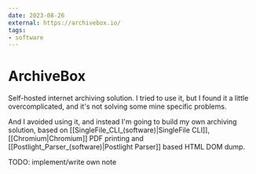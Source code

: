 ```yaml
---
date: 2023-08-26
external: https://archivebox.io/
tags:
- software
---
```


# ArchiveBox

Self-hosted internet archiving solution. I tried to use it, but I found it a
little overcomplicated, and it's not solving some mine specific problems.

And I avoided using it, and instead I'm going to build my own archiving
solution, based on [[SingleFile_CLI_(software)|SingleFile CLI]],
[[Chromium|Chromium]] PDF printing and
[[Postlight_Parser_(software)|Postlight Parser]] based HTML DOM dump.

TODO: implement/write own note

